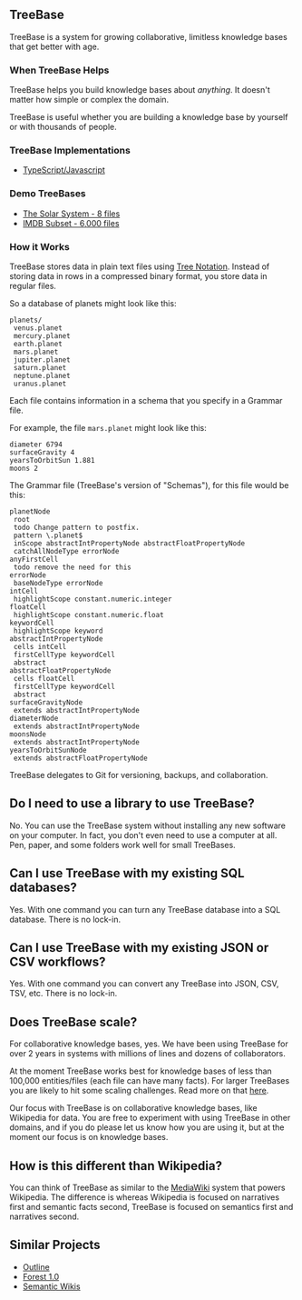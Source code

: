 ## TreeBase

TreeBase is a system for growing collaborative, limitless knowledge bases that get better with age.

### When TreeBase Helps

TreeBase helps you build knowledge bases about _anything_. It doesn't matter how simple or complex the domain.

TreeBase is useful whether you are building a knowledge base by yourself or with thousands of people.

### TreeBase Implementations

- [TypeScript/Javascript](https://github.com/treenotation/jtree/tree/master/treeBase)

### Demo TreeBases

- [The Solar System - 8 files](https://github.com/treenotation/jtree/tree/master/treeBase/planets)
- [IMDB Subset - 6,000 files](https://github.com/breck7/6k)

### How it Works

TreeBase stores data in plain text files using [Tree Notation](https://treenotation.org). Instead of storing data in rows in a compressed binary format, you store data in regular files.

So a database of planets might look like this:

    planets/
     venus.planet
     mercury.planet
     earth.planet
     mars.planet
     jupiter.planet
     saturn.planet
     neptune.planet
     uranus.planet

Each file contains information in a schema that you specify in a Grammar file.

For example, the file `mars.planet` might look like this:

    diameter 6794
    surfaceGravity 4
    yearsToOrbitSun 1.881
    moons 2

The Grammar file (TreeBase's version of "Schemas"), for this file would be this:

    planetNode
     root
     todo Change pattern to postfix.
     pattern \.planet$
     inScope abstractIntPropertyNode abstractFloatPropertyNode
     catchAllNodeType errorNode
    anyFirstCell
     todo remove the need for this
    errorNode
     baseNodeType errorNode
    intCell
     highlightScope constant.numeric.integer
    floatCell
     highlightScope constant.numeric.float
    keywordCell
     highlightScope keyword
    abstractIntPropertyNode
     cells intCell
     firstCellType keywordCell
     abstract
    abstractFloatPropertyNode
     cells floatCell
     firstCellType keywordCell
     abstract
    surfaceGravityNode
     extends abstractIntPropertyNode
    diameterNode
     extends abstractIntPropertyNode
    moonsNode
     extends abstractIntPropertyNode
    yearsToOrbitSunNode
     extends abstractFloatPropertyNode

TreeBase delegates to Git for versioning, backups, and collaboration.

## Do I need to use a library to use TreeBase?

No. You can use the TreeBase system without installing any new software on your computer. In fact, you don't even need to use a computer at all. Pen, paper, and some folders work well for small TreeBases.

## Can I use TreeBase with my existing SQL databases?

Yes. With one command you can turn any TreeBase database into a SQL database. There is no lock-in.

## Can I use TreeBase with my existing JSON or CSV workflows?

Yes. With one command you can convert any TreeBase into JSON, CSV, TSV, etc. There is no lock-in.

## Does TreeBase scale?

For collaborative knowledge bases, yes. We have been using TreeBase for over 2 years in systems with millions of lines and dozens of collaborators.

At the moment TreeBase works best for knowledge bases of less than 100,000 entities/files (each file can have many facts). For larger TreeBases you are likely to hit some scaling challenges. Read more on that [here](https://breckyunits.com/building-a-treebase-with-6-point-5-million-files.html).

Our focus with TreeBase is on collaborative knowledge bases, like Wikipedia for data. You are free to experiment with using TreeBase in other domains, and if you do please let us know how you are using it, but at the moment our focus is on knowledge bases.

## How is this different than Wikipedia?

You can think of TreeBase as similar to the [MediaWiki](https://www.mediawiki.org/wiki/MediaWiki) system that powers Wikipedia. The difference is whereas Wikipedia is focused on narratives first and semantic facts second, TreeBase is focused on semantics first and narratives second.

## Similar Projects

- [Outline](https://github.com/outline/outline)
- [Forest 1.0](https://www.cs.princeton.edu/research/techreps/TR-904-11)
- [Semantic Wikis](https://en.wikipedia.org/wiki/Semantic_wiki)
